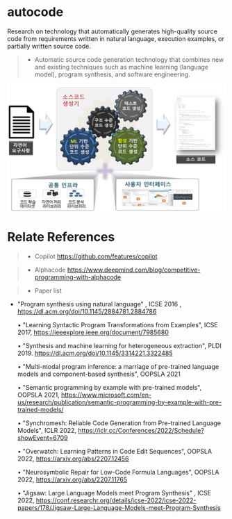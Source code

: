 # autocode

Research on technology that automatically generates high-quality source code from requirements written in natural language, execution examples, or partially written source code.

>-  Automatic source code generation technology that combines new and existing techniques such as machine learning (language model), program synthesis, and software engineering.

![image](./overview_autocode.png)

# Relate References

>- Copilot https://github.com/features/copilot
  
>- Alphacode https://www.deepmind.com/blog/competitive-programming-with-alphacode

>- Paper list
  - "Program synthesis using natural language" , ICSE 2016 , https://dl.acm.org/doi/10.1145/2884781.2884786

    •	"Learning Syntactic Program Transformations from Examples", ICSE 2017, https://ieeexplore.ieee.org/document/7985680

    •	"Synthesis and machine learning for heterogeneous extraction", PLDI 2019. https://dl.acm.org/doi/10.1145/3314221.3322485

    •	"Multi-modal program inference: a marriage of pre-trained language models and component-based synthesis", OOPSLA 2021
    
    •	"Semantic programming by example with pre-trained models", OOPSLA 2021, https://www.microsoft.com/en-us/research/publication/semantic-programming-by-example-with-pre-trained-models/
    
    •	"Synchromesh: Reliable Code Generation from Pre-trained Language Models", ICLR 2022,  https://iclr.cc/Conferences/2022/Schedule?showEvent=6709
    
    •	"Overwatch: Learning Patterns in Code Edit Sequences", OOPSLA 2022, https://arxiv.org/abs/2207.12456
    
    •	"Neurosymbolic Repair for Low-Code Formula Languages", OOPSLA 2022, https://arxiv.org/abs/2207.11765
    
    •	"Jigsaw: Large Language Models meet Program Synthesis" , ICSE 2022, https://conf.researchr.org/details/icse-2022/icse-2022-papers/178/Jigsaw-Large-Language-Models-meet-Program-Synthesis

